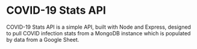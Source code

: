 # COVID-19 Stats API

COVID-19 Stats API is a simple API, built with Node and Express, designed to pull COVID infection stats from a MongoDB instance which is populated by data from a Google Sheet. 
